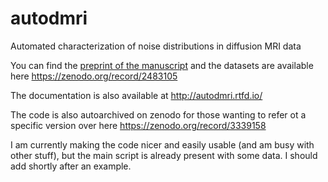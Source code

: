 # autodmri

Automated characterization of noise distributions in diffusion MRI data

You can find the [preprint of the manuscript](https://doi.org/10.1101/686436)
and the datasets are available here https://zenodo.org/record/2483105

The documentation is also available at http://autodmri.rtfd.io/

The code is also autoarchived on zenodo for those wanting to refer ot a specific version over here https://zenodo.org/record/3339158

I am currently making the code nicer and easily usable (and am busy with other stuff), but the main script is already present with some data.
I should add shortly after an example.
